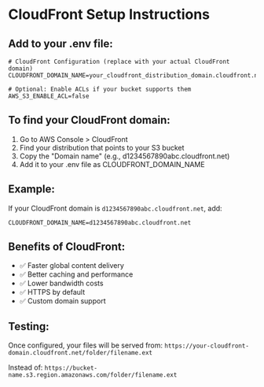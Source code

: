 # CloudFront Setup Instructions

## Add to your .env file:

```env
# CloudFront Configuration (replace with your actual CloudFront domain)
CLOUDFRONT_DOMAIN_NAME=your_cloudfront_distribution_domain.cloudfront.net

# Optional: Enable ACLs if your bucket supports them
AWS_S3_ENABLE_ACL=false
```

## To find your CloudFront domain:

1. Go to AWS Console > CloudFront
2. Find your distribution that points to your S3 bucket
3. Copy the "Domain name" (e.g., d1234567890abc.cloudfront.net)
4. Add it to your .env file as CLOUDFRONT_DOMAIN_NAME

## Example:

If your CloudFront domain is `d1234567890abc.cloudfront.net`, add:

```env
CLOUDFRONT_DOMAIN_NAME=d1234567890abc.cloudfront.net
```

## Benefits of CloudFront:

- ✅ Faster global content delivery
- ✅ Better caching and performance
- ✅ Lower bandwidth costs
- ✅ HTTPS by default
- ✅ Custom domain support

## Testing:

Once configured, your files will be served from:
`https://your-cloudfront-domain.cloudfront.net/folder/filename.ext`

Instead of:
`https://bucket-name.s3.region.amazonaws.com/folder/filename.ext`
